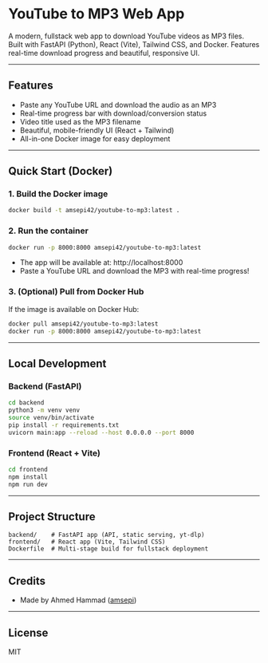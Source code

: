 # YouTube to MP3 Web App

A modern, fullstack web app to download YouTube videos as MP3 files. Built with FastAPI (Python), React (Vite), Tailwind CSS, and Docker. Features real-time download progress and beautiful, responsive UI.

---

## Features
- Paste any YouTube URL and download the audio as an MP3
- Real-time progress bar with download/conversion status
- Video title used as the MP3 filename
- Beautiful, mobile-friendly UI (React + Tailwind)
- All-in-one Docker image for easy deployment

---

## Quick Start (Docker)

### 1. Build the Docker image
```sh
docker build -t amsepi42/youtube-to-mp3:latest .
```

### 2. Run the container
```sh
docker run -p 8000:8000 amsepi42/youtube-to-mp3:latest
```

- The app will be available at: http://localhost:8000
- Paste a YouTube URL and download the MP3 with real-time progress!

### 3. (Optional) Pull from Docker Hub
If the image is available on Docker Hub:
```sh
docker pull amsepi42/youtube-to-mp3:latest
docker run -p 8000:8000 amsepi42/youtube-to-mp3:latest
```

---

## Local Development

### Backend (FastAPI)
```sh
cd backend
python3 -m venv venv
source venv/bin/activate
pip install -r requirements.txt
uvicorn main:app --reload --host 0.0.0.0 --port 8000
```

### Frontend (React + Vite)
```sh
cd frontend
npm install
npm run dev
```

---

## Project Structure
```
backend/    # FastAPI app (API, static serving, yt-dlp)
frontend/   # React app (Vite, Tailwind CSS)
Dockerfile  # Multi-stage build for fullstack deployment
```

---

## Credits
- Made by Ahmed Hammad ([amsepi](https://github.com/amsepi))

---

## License
MIT